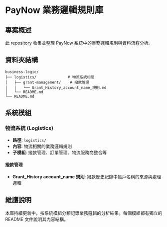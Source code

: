 # PayNow 業務邏輯規則庫

## 專案概述
此 repository 收集並整理 PayNow 系統中的業務邏輯規則與資料流程分析。

## 資料夾結構
```
business-logic/
├── logistics/              # 物流系統相關
│   ├── grant-management/    # 撥款管理
│   │   └── Grant_History_account_name_規則.md
│   └── README.md
└── README.md
```

## 系統模組

### 物流系統 (Logistics)
- **路徑**: `logistics/`
- **內容**: 物流相關的業務邏輯規則
- **子模組**: 撥款管理、訂單管理、物流服務商整合等

#### 撥款管理
- **Grant_History account_name 規則**: 撥款歷史紀錄中帳戶名稱的來源與處理邏輯

## 維護說明
本庫持續更新中，按系統模組分類記錄業務邏輯的分析結果。每個模組都有獨立的 README 文件說明其內容結構。